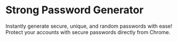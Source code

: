 # Strong Password Generator

Instantly generate secure, unique, and random passwords with ease! Protect your accounts with secure passwords directly from Chrome.
